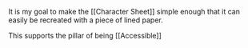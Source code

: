 It is my goal to make the [[Character Sheet]] simple enough that it can easily be recreated with a piece of lined paper.

This supports the pillar of being [[Accessible]]